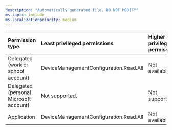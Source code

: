 ```yaml
---
description: "Automatically generated file. DO NOT MODIFY"
ms.topic: include
ms.localizationpriority: medium
---
```


|Permission type|Least privileged permissions|Higher privileged permissions|
|:---|:---|:---|
|Delegated (work or school account)|DeviceManagementConfiguration.Read.All|Not available.|
|Delegated (personal Microsoft account)|Not supported.|Not supported.|
|Application|DeviceManagementConfiguration.Read.All|Not available.|

